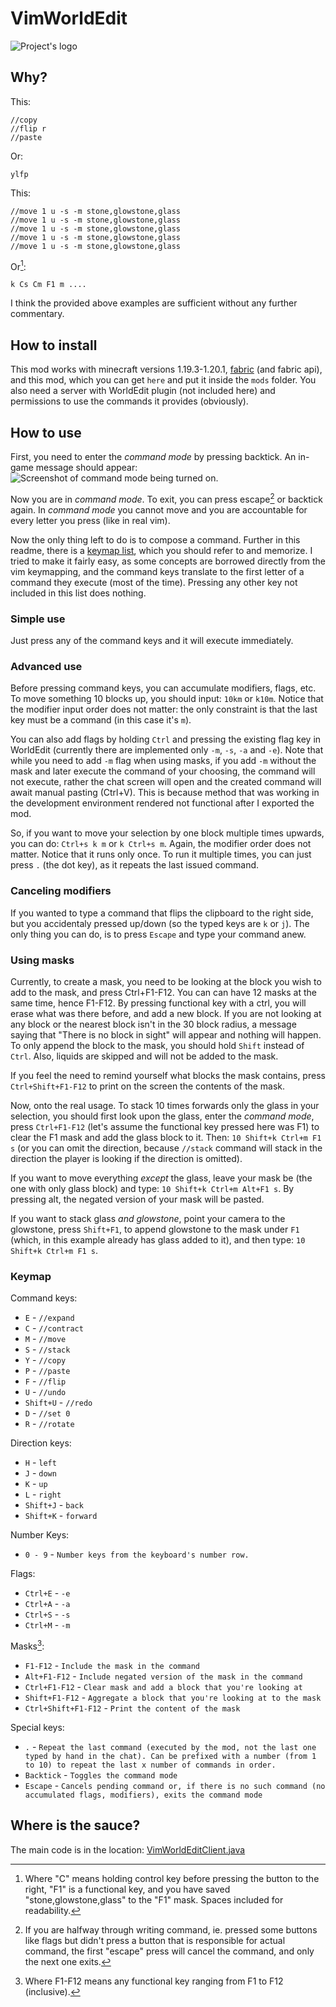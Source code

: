 # VimWorldEdit
![Project's logo](/readme_images/logo_100px.png)


## Why?

This:
```
//copy
//flip r
//paste
```
Or:
```
ylfp
```

This:
```
//move 1 u -s -m stone,glowstone,glass
//move 1 u -s -m stone,glowstone,glass
//move 1 u -s -m stone,glowstone,glass
//move 1 u -s -m stone,glowstone,glass
//move 1 u -s -m stone,glowstone,glass
```
Or[^1]:
```
k Cs Cm F1 m ....
```

I think the provided above examples are sufficient without any further commentary.

## How to install
This mod works with minecraft versions 1.19.3-1.20.1, [fabric](https://fabricmc.net/use/installer/) (and fabric api), and this mod, which you can get `here` and put it inside the `mods` folder.
You also need a server with WorldEdit plugin (not included here) and permissions to use the commands it provides (obviously).

## How to use
First, you need to enter the *command mode* by pressing backtick.
An in-game message should appear: ![Screenshot of command mode being turned on](/readme_images/mode_on.png).

Now you are in *command mode*. To exit, you can press escape[^2] or backtick again.
In *command mode* you cannot move and you are accountable for every letter you press (like in real vim).

Now the only thing left to do is to compose a command.
Further in this readme, there is a [keymap list](https://github.com/ThinCan/Vim-WorldEdit/blob/main/README.md#keymap), which you should refer to and memorize. I tried to make it fairly easy, as some concepts are borrowed directly from the vim keymapping, and the command keys translate to the first letter of a command they execute (most of the time).
Pressing any other key not included in this list does nothing.

### Simple use
Just press any of the command keys and it will execute immediately.

### Advanced use
Before pressing command keys, you can accumulate modifiers, flags, etc. To move something 10 blocks up, you should input:
`10km` or `k10m`. Notice that the modifier input order does not matter: the only constraint is that the last key must be a command (in this case it's `m`).

You can also add flags by holding `Ctrl` and pressing the existing flag key in WorldEdit (currently there are implemented only `-m`, `-s`, `-a` and `-e`). 
Note that while you need to add `-m` flag when using masks, if you add `-m` without the mask and later execute the command of your choosing, the command will not execute, rather the chat screen will open and the created command will await manual pasting (Ctrl+V). This is because method that was working in the development environment rendered not functional after I exported the mod.

So, if you want to move your selection by one block multiple times upwards, you can do:
`Ctrl+s k m` or `k Ctrl+s m`. Again, the modifier order does not matter. Notice that it runs only once. To run it multiple times, you can just press `.` (the dot key), as it repeats the last issued command.

### Canceling modifiers
If you wanted to type a command that flips the clipboard to the right side, but you accidentaly pressed up/down (so the typed keys are `k` or `j`). The only thing you can do, is to press `Escape` and type your command anew.

### Using masks
Currently, to create a mask, you need to be looking at the block you wish to add to the mask, and press Ctrl+F1-F12. You can can have 12 masks at the same time, hence F1-F12. By pressing functional key with a ctrl, you will erase what was there before, and add a new block.
If you are not looking at any block or the nearest block isn't in the 30 block radius, a message saying that "There is no block in sight" will appear and nothing will happen. To only append the block to the mask, you should hold `Shift` instead of `Ctrl`.
Also, liquids are skipped and will not be added to the mask.

If you feel the need to remind yourself what blocks the mask contains, press `Ctrl+Shift+F1-F12` to print on the screen the contents of the mask.

Now, onto the real usage. To stack 10 times forwards only the glass in your selection, you should first look upon the glass, enter the *command mode*, press `Ctrl+F1-F12` (let's assume the functional key pressed here was F1) to clear the F1 mask and add the glass block to it.
Then: `10 Shift+k Ctrl+m F1 s` (or you can omit the direction, because `//stack` command will stack in the direction the player is looking if the direction is omitted).

If you want to move everything *except* the glass, leave your mask be (the one with only glass block) and type: `10 Shift+k Ctrl+m Alt+F1 s`.
By pressing alt, the negated version of your mask will be pasted.

If you want to stack glass *and glowstone*, point your camera to the glowstone, press `Shift+F1`, to append glowstone to the mask under `F1` (which, in this example already has glass added to it), and then type: `10 Shift+k Ctrl+m F1 s`.

### Keymap
Command keys:
- `E` - `//expand`
- `C` - `//contract`
- `M` - `//move`
- `S` - `//stack`
- `Y` - `//copy`
- `P` - `//paste`
- `F` - `//flip`
- `U` - `//undo`
- `Shift+U` - `//redo`
- `D` - `//set 0`
- `R` - `//rotate`

Direction keys:
- `H` - `left`
- `J` - `down`
- `K` - `up`
- `L` - `right`
- `Shift+J` - `back`
- `Shift+K` - `forward`

Number Keys:
- `0 - 9` - `Number keys from the keyboard's number row.`

Flags:
- `Ctrl+E` - `-e`
- `Ctrl+A` - `-a`
- `Ctrl+S` - `-s`
- `Ctrl+M` - `-m`

Masks[^3]: 
- `F1-F12` - `Include the mask in the command`
- `Alt+F1-F12` - `Include negated version of the mask in the command`
- `Ctrl+F1-F12` - `Clear mask and add a block that you're looking at`
- `Shift+F1-F12` - `Aggregate a block that you're looking at to the mask`
- `Ctrl+Shift+F1-F12` - `Print the content of the mask`

Special keys:
- `.` - `Repeat the last command (executed by the mod, not the last one typed by hand in the chat). Can be prefixed with a number (from 1 to 10) to repeat the last x number of commands in order.`
- `Backtick` - `Toggles the command mode`
- `Escape` - `Cancels pending command or, if there is no such command (no accumulated flags, modifiers), exits the command mode`

## Where is the sauce?
The main code is in the location: [VimWorldEditClient.java](https://github.com/ThinCan/Vim-WorldEdit/blob/main/src/client/java/com/vimworldedit/VimWorldEditClient.java)

[^1]: Where "C" means holding control key before pressing the button to the right, "F1" is a functional key, and you have saved "stone,glowstone,glass" to the "F1" mask. Spaces included for readability.

[^2]: If you are halfway through writing command, ie. pressed some buttons like flags but didn't press a button that is responsible for actual command, the first "escape" press will cancel the command, and only the next one exits.

[^3]: Where F1-F12 means any functional key ranging from F1 to F12 (inclusive).

